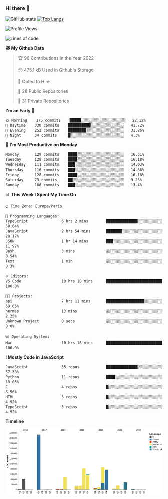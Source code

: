 ### Hi there 👋


![GitHub stats](https://github-readme-stats.vercel.app/api?username=eastkap&theme=dark&show_icons=true&count_private=true)
[![Top Langs](https://github-readme-stats.vercel.app/api/top-langs/?username=eastkap&layout=compact)](https://github.com/anuraghazra/github-readme-stats)



<!--START_SECTION:waka-->
![Profile Views](http://img.shields.io/badge/Profile%20Views-1-blue)

![Lines of code](https://img.shields.io/badge/From%20Hello%20World%20I%27ve%20Written-711395%20lines%20of%20code-blue)

**🐱 My Github Data** 

> 🏆 96 Contributions in the Year 2022
 > 
> 📦 475.1 kB Used in Github's Storage 
 > 
> 💼 Opted to Hire
 > 
> 📜 28 Public Repositories 
 > 
> 🔑 31 Private Repositories  
 > 
**I'm an Early 🐤** 

```text
🌞 Morning    175 commits    █████░░░░░░░░░░░░░░░░░░░░   22.12% 
🌆 Daytime    330 commits    ██████████░░░░░░░░░░░░░░░   41.72% 
🌃 Evening    252 commits    ████████░░░░░░░░░░░░░░░░░   31.86% 
🌙 Night      34 commits     █░░░░░░░░░░░░░░░░░░░░░░░░   4.3%

```
📅 **I'm Most Productive on Monday** 

```text
Monday       129 commits    ████░░░░░░░░░░░░░░░░░░░░░   16.31% 
Tuesday      128 commits    ████░░░░░░░░░░░░░░░░░░░░░   16.18% 
Wednesday    111 commits    ███░░░░░░░░░░░░░░░░░░░░░░   14.03% 
Thursday     116 commits    ███░░░░░░░░░░░░░░░░░░░░░░   14.66% 
Friday       128 commits    ████░░░░░░░░░░░░░░░░░░░░░   16.18% 
Saturday     73 commits     ██░░░░░░░░░░░░░░░░░░░░░░░   9.23% 
Sunday       106 commits    ███░░░░░░░░░░░░░░░░░░░░░░   13.4%

```


📊 **This Week I Spent My Time On** 

```text
⌚︎ Time Zone: Europe/Paris

💬 Programming Languages: 
TypeScript               6 hrs 2 mins        ██████████████░░░░░░░░░░░   58.64% 
JavaScript               2 hrs 54 mins       ███████░░░░░░░░░░░░░░░░░░   28.17% 
JSON                     1 hr 14 mins        ███░░░░░░░░░░░░░░░░░░░░░░   11.97% 
Bash                     3 mins              ░░░░░░░░░░░░░░░░░░░░░░░░░   0.54% 
Text                     1 min               ░░░░░░░░░░░░░░░░░░░░░░░░░   0.3%

🔥 Editors: 
VS Code                  10 hrs 18 mins      █████████████████████████   100.0%

🐱‍💻 Projects: 
api                      7 hrs 11 mins       █████████████████░░░░░░░░   69.65% 
hermes                   13 mins             ░░░░░░░░░░░░░░░░░░░░░░░░░   2.25% 
Unknown Project          0 secs              ░░░░░░░░░░░░░░░░░░░░░░░░░   0.0%

💻 Operating System: 
Mac                      10 hrs 18 mins      █████████████████████████   100.0%

```

**I Mostly Code in JavaScript** 

```text
JavaScript               35 repos            ██████████████░░░░░░░░░░░   57.38% 
Python                   11 repos            ████░░░░░░░░░░░░░░░░░░░░░   18.03% 
C                        4 repos             █░░░░░░░░░░░░░░░░░░░░░░░░   6.56% 
HTML                     3 repos             █░░░░░░░░░░░░░░░░░░░░░░░░   4.92% 
TypeScript               3 repos             █░░░░░░░░░░░░░░░░░░░░░░░░   4.92%

```


**Timeline**

![Chart not found](https://raw.githubusercontent.com/Eastkap/Eastkap/main/charts/bar_graph.png) 


<!--END_SECTION:waka-->

<!--
**Eastkap/eastkap** is a ✨ _special_ ✨ repository because its `README.md` (this file) appears on your GitHub profile.

Here are some ideas to get you started:

- 🔭 I’m currently working on ...
- 🌱 I’m currently learning ...
- 👯 I’m looking to collaborate on ...
- 🤔 I’m looking for help with ...
- 💬 Ask me about ...
- 📫 How to reach me: ...
- 😄 Pronouns: ...
- ⚡ Fun fact: ...
-->
